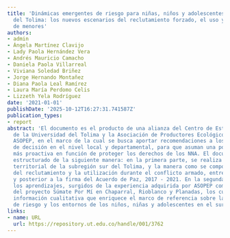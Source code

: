 ```yaml
---
title: 'Dinámicas emergentes de riesgo para niñas, niños y adolescentes en el sur
  del Tolima: los nuevos escenarios del reclutamiento forzado, el uso y la utilización
  de menores'
authors:
- admin
- Ángela Martínez Clavijo
- Lady Paola Hernández Vera
- Andrés Mauricio Camacho
- Daniela Paola Villarreal
- Viviana Soledad Briñez
- Jorge Hernando Montañez
- Diana Paola Leal Ramírez
- Laura María Perdomo Celis
- Lizzeth Yela Rodríguez
date: '2021-01-01'
publishDate: '2025-10-12T16:27:31.741587Z'
publication_types:
- report
abstract: 'El documento es el producto de una alianza del Centro de Estudios Regionales
  de la Universidad del Tolima y la Asociación de Productores Ecológicos de Planadas,
  ASOPEP, en el marco de la cual se busca aportar recomendaciones a los tomadores
  de decisión en el nivel local y departamental, para que asuman una posición mucho
  más proactiva en función de proteger los derechos de los NNA. El documento está
  estructurado de la siguiente manera: en la primera parte, se realiza una caracterización
  territorial de la subregión sur del Tolima, y la manera como se comportó la dinámica
  del reclutamiento y la utilización durante el conflicto armado, entre 1990 y 2015,
  y posterior a la firma del Acuerdo de Paz, 2017 - 2021. En la segunda parte se presentan
  los aprendizajes, surgidos de la experiencia adquirida por ASOPEP como socio implementador
  del proyecto Súmate Por Mí en Chaparral, Rioblanco y Planadas, los cuales aportan
  información cualitativa que enriquece el marco de referencia sobre las dinámicas
  de riesgo y los entornos de los niños, niñas y adolescentes en el sur del Tolima.'
links:
- name: URL
  url: https://repository.ut.edu.co/handle/001/3762
---
```

